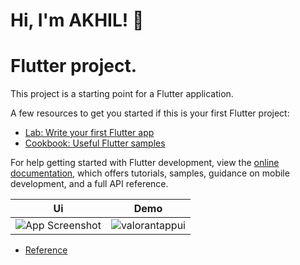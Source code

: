 # Hi, I'm AKHIL! 👋

# Flutter project.

This project is a starting point for a Flutter application.

A few resources to get you started if this is your first Flutter project:


- [Lab: Write your first Flutter app](https://docs.flutter.dev/get-started/codelab)
- [Cookbook: Useful Flutter samples](https://docs.flutter.dev/cookbook)

For help getting started with Flutter development, view the
[online documentation](https://docs.flutter.dev/), which offers tutorials,
samples, guidance on mobile development, and a full API reference.


| Ui | Demo |
| ------ | ------ |
| ![App Screenshot](https://user-images.githubusercontent.com/64737299/226988227-34be3e60-4657-44e1-a023-452c863cd727.png) | ![valorantappui](https://user-images.githubusercontent.com/64737299/226988473-62714c29-7385-4eff-b460-d94834b5a98a.gif) |


- [Reference](https://dribbble.com/shots/14602911-Valorant-Mobile-concept-design)


